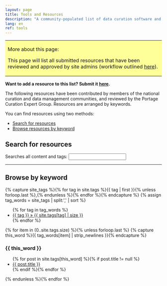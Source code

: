 ```yaml
---
layout: page
title: Tools and Resources  
description: "A community-populated list of data curation software and guidance materials."
lang: en
ref: tools
---
```


<table style="background-color: #ffff99;">
<tbody>
<tr>
<td>
<p><span>More about this page:</span></p>
<p>This page will list all submitted resources that have been reviewed and approved by site admins (workflow outlined <a href="https://github.com/portage-CEG/portage-ceg.github.io/blob/master/README.md">here</a>).</p>
</td>
</tr>
</tbody>
</table>

**Want to add a resource to this list? Submit it [here](/submit-a-resource).**

The following resources have been contributed by members of the national curation and data management communities, and reviewed by the Portage Curation Expert Group. Resources are arranged by keywords.

You can find resources using two methods:
* [Search for resources](#search-for-resources)
* [Browse resources by keyword](#browse-by-keyword)

## Search for resources
<form id="site_search">

<p>Searches all content and tags:
<input id="search" type="text"/></p></form>

<hr>

<div id="results"></div>
<ul id="search_results"></ul>
<script src="{{site.baseurl}}/js/elasticlunr.min.js"></script>
<script src="https://ajax.googleapis.com/ajax/libs/jquery/1.11.3/jquery.min.js"></script>
<script src="{{site.baseurl}}/js/search.js"></script>

## Browse by keyword

{% capture site_tags %}{% for tag in site.tags %}{{ tag | first }}{% unless forloop.last %},{% endunless %}{% endfor %}{% endcapture %}
{% assign tag_words = site_tags | split:',' | sort %}

<div id="tags">
  <ul class="tags">
  {% for tag in tag_words %}
    <li><a href="#{{ tag | cgi_escape }}">{{ tag }} &raquo; <span>{{ site.tags[tag] | size }}</span></a></li>
  {% endfor %}
  </ul>

  {% for item in (0..site.tags.size) %}{% unless forloop.last %}
    {% capture this_word %}{{ tag_words[item] | strip_newlines }}{% endcapture %}
  <h3 id="{{ this_word | cgi_escape }}">{{ this_word }}</h3>
  <ul class="posts">
    {% for post in site.tags[this_word] %}{% if post.title != null %}
    <li itemscope><a href="{{ post.url }}">{{ post.title }}</a></li>
    {% endif %}{% endfor %}
  </ul>
  {% endunless %}{% endfor %}
</div>
